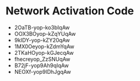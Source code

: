 # Network Activation Code
* 2OaTB-yop-ko3bIqAw
* OOX3BOyop-kZqYUqAw
* 9kIDY-yop-kZY20qAw
* 1MX0Oeyop-kZdmYqAw
* 2TKaHOyop-kGJecqAw
* fhecreyop_ZzSNUqAw
* B72jF-yop9Ah9qIqAw
* NEOXf-yop9IDhJgqAw
